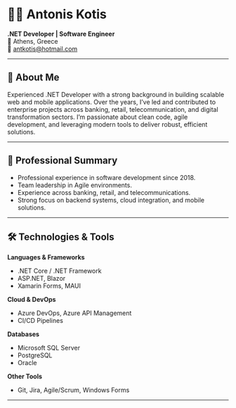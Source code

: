# 👨‍💻 Antonis Kotis

**.NET Developer | Software Engineer**  
📍 Athens, Greece  
📧 antkotis@hotmail.com

---

## 🧠 About Me

Experienced .NET Developer with a strong background in building scalable web and mobile applications. Over the years, I’ve led and contributed to enterprise projects across banking, retail, telecommunication, and digital transformation sectors. I’m passionate about clean code, agile development, and leveraging modern tools to deliver robust, efficient solutions.

---

## 💼 Professional Summary

- Professional experience in software development since 2018.
- Team leadership in Agile environments.
- Experience across banking, retail, and telecommunications.
- Strong focus on backend systems, cloud integration, and mobile solutions.

---

## 🛠️ Technologies & Tools

**Languages & Frameworks**  
- .NET Core / .NET Framework  
- ASP.NET, Blazor  
- Xamarin Forms, MAUI  

**Cloud & DevOps**  
- Azure DevOps, Azure API Management  
- CI/CD Pipelines  

**Databases**  
- Microsoft SQL Server  
- PostgreSQL  
- Oracle  

**Other Tools**  
- Git, Jira, Agile/Scrum, Windows Forms  

---
